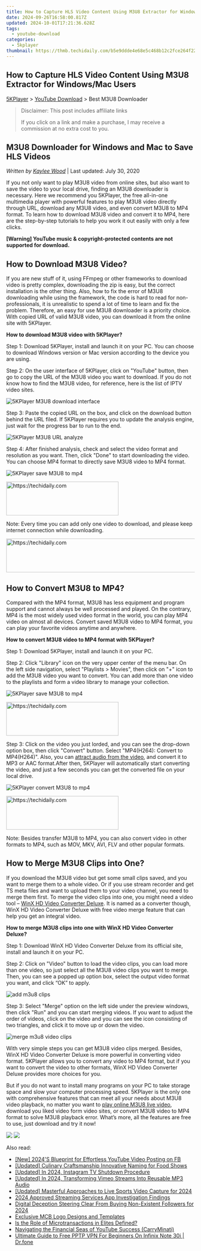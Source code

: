 ```yaml
---
title: How to Capture HLS Video Content Using M3U8 Extractor for Windows/Mac Users
date: 2024-09-26T16:58:00.817Z
updated: 2024-10-01T17:21:36.628Z
tags:
  - youtube-download
categories:
  - 5kplayer
thumbnail: https://thmb.techidaily.com/b5e9ddde4e68e5c468b12c2fce264f22eb978dc955e335250b1f4d060c7be8f8.jpg
---
```


## How to Capture HLS Video Content Using M3U8 Extractor for Windows/Mac Users

[5KPlayer](https://tools.techidaily.com/5kplayer/products/) \> [YouTube Download](https://tools.techidaily.com/5kplayer/youtube-download/) \> Best M3U8 Downloader 

>  Disclaimer: This post includes affiliate links
>
>  If you click on a link and make a purchase, I may receive a commission at no extra cost to you.
>

## M3U8 Downloader for Windows and Mac to Save HLS Videos

 _Written by [Kaylee Wood](https://www.quora.com/profile/Amanda-Hu-21)_ | Last updated: July 30, 2020 

If you not only want to play M3U8 video from online sites, but also want to save the video to your local drive, finding an M3U8 downloader is necessary. Here we recommend you 5KPlayer, the free all-in-one multimedia player with powerful features to play M3U8 video directly through URL, download any M3U8 video, and even convert M3U8 to MP4 format. To learn how to download M3U8 video and convert it to MP4, here are the step-by-step tutorials to help you work it out easily with only a few clicks.

**\[Warning\] YouTube music & copyright-protected contents are not supported for download.**

## How to Download M3U8 Video?

If you are new stuff of it, using FFmpeg or other frameworks to download video is pretty complex, downloading the zip is easy, but the correct installation is the other thing. Also, how to fix the error of M3U8 downloading while using the framework, the code is hard to read for non-professionals, it is unrealistic to spend a lot of time to learn and fix the problem. Therefore, an easy for use M3U8 downloader is a priority choice. With copied URL of valid M3U8 video, you can download it from the online site with 5KPlayer. 

**How to download M3U8 video with 5KPlayer?**

Step 1: Download 5KPlayer, install and launch it on your PC. You can choose to download Windows version or Mac version according to the device you are using. 

Step 2: On the user interface of 5KPlayer, click on "YouTube" button, then go to copy the URL of the M3U8 video you want to download. If you do not know how to find the M3U8 video, for reference, here is the list of IPTV video sites. 

![5KPlayer M3U8 download interface](https://www.5kplayer.com/youtube-download/img/5kp-interface-youtube.jpg) 

Step 3: Paste the copied URL on the box, and click on the download button behind the URL filed. If 5KPlayer requires you to update the analysis engine, just wait for the progress bar to run to the end.

![5KPlayer M3U8 URL analyze](https://www.5kplayer.com/youtube-download/img/paste-m3u8-url.jpg) 

Step 4: After finished analysis, check and select the video format and resolution as you want. Then, click "Done" to start downloading the video. You can choose MP4 format to directly save M3U8 video to MP4 format. 

![5KPlayer save M3U8 to mp4](https://www.5kplayer.com/youtube-download/img/download-same-old-love-mp4.jpg) 

<!-- affiliate ads begin -->
<a href="https://laganoo.pxf.io/c/5597632/1528685/16446" target="_top" id="1528685">
  <img src="//a.impactradius-go.com/display-ad/16446-1528685" border="0" alt="https://techidaily.com" width="300" height="90"/>
</a>
<img height="0" width="0" src="https://laganoo.pxf.io/i/5597632/1528685/16446" style="position:absolute;visibility:hidden;" border="0" />
<!-- affiliate ads end -->

Note: Every time you can add only one video to download, and please keep internet connection while downloading.

<!-- affiliate ads begin -->
<a href="https://appsumo.8odi.net/c/5597632/2151872/7443" target="_top" id="2151872">
  <img src="//a.impactradius-go.com/display-ad/7443-2151872" border="0" alt="https://techidaily.com" width="728" height="90"/>
</a>
<img height="0" width="0" src="https://appsumo.8odi.net/i/5597632/2151872/7443" style="position:absolute;visibility:hidden;" border="0" />
<!-- affiliate ads end -->

## How to Convert M3U8 to MP4?

Compared with the MP4 format, M3U8 has less equipment and program support and cannot always be well processed and played. On the contrary, MP4 is the most widely used video format in the world, you can play MP4 video on almost all devices. Convert saved M3U8 video to MP4 format, you can play your favorite videos anytime and anywhere.

**How to convert M3U8 video to MP4 format with 5KPlayer?**

Step 1: Download 5KPlayer, install and launch it on your PC.

Step 2: Click "Library" icon on the very upper center of the menu bar. On the left side navigation, select "Playlists > Movies", then click on "+" icon to add the M3U8 video you want to convert. You can add more than one video to the playlists and form a video library to manage your collection. 

![5KPlayer save M3U8 to mp4](https://www.5kplayer.com/youtube-download/img/5kplayer-interface-library.jpg) 

<!-- affiliate ads begin -->
<a href="https://aligracehair.sjv.io/c/5597632/1925544/19272" target="_top" id="1925544">
  <img src="//a.impactradius-go.com/display-ad/19272-1925544" border="0" alt="https://techidaily.com" width="300" height="90"/>
</a>
<img height="0" width="0" src="https://aligracehair.sjv.io/i/5597632/1925544/19272" style="position:absolute;visibility:hidden;" border="0" />
<!-- affiliate ads end -->

Step 3: Click on the video you just lorded, and you can see the drop-down option box, then click "Convert" button. Select "MP4(H264): Convert to MP4(H264)". Also, you can [attract audio from the video](https://tools.techidaily.com/5kplayer/video-music-player/), and convert it to MP3 or AAC format.After then, 5KPlayer will automatically start converting the video, and just a few seconds you can get the converted file on your local drive.

![5KPlayer convert M3U8 to mp4](https://www.5kplayer.com/youtube-download/img/convert-ts-to-mp4.jpg) 

<!-- affiliate ads begin -->
<a href="https://laganoo.pxf.io/c/5597632/1528700/16446" target="_top" id="1528700">
  <img src="//a.impactradius-go.com/display-ad/16446-1528700" border="0" alt="https://techidaily.com" width="300" height="90"/>
</a>
<img height="0" width="0" src="https://laganoo.pxf.io/i/5597632/1528700/16446" style="position:absolute;visibility:hidden;" border="0" />
<!-- affiliate ads end -->

Note: Besides transfer M3U8 to MP4, you can also convert video in other formats to MP4, such as MOV, MKV, AVI, FLV and other popular formats.

## How to Merge M3U8 Clips into One?

If you download the M3U8 video but get some small clips saved, and you want to merge them to a whole video. Or if you use stream recorder and get TS meta files and want to upload them to your video channel, you need to merge them first. To merge the video clips into one, you might need a video tool – [WinX HD Video Converter Deluxe](https://tools.techidaily.com/winxdvd/winxvideo-ai/). It is named as a converter though, WinX HD Video Converter Deluxe with free video merge feature that can help you get an integral video. 

**How to merge M3U8 clips into one with WinX HD Video Converter Deluxe?**

Step 1: Download WinX HD Video Converter Deluxe from its official site, install and launch it on your PC. 

Step 2: Click on "Video" button to load the video clips, you can load more than one video, so just select all the M3U8 video clips you want to merge. Then, you can see a popped up option box, select the output video format you want, and click “OK” to apply. 

![add m3u8 clips](https://www.5kplayer.com/youtube-download/img/winx-hd-video-converter-interface.jpg) 

Step 3: Select "Merge" option on the left side under the preview windows, then click "Run" and you can start merging videos. If you want to adjust the order of videos, click on the video and you can see the icon consisting of two triangles, and click it to move up or down the video.

![merge m3u8 video clips](https://www.5kplayer.com/youtube-download/img/merge-video-clips.jpg) 

With very simple steps you can get M3U8 video clips merged. Besides, WinX HD Video Converter Deluxe is more powerful in converting video format. 5KPlayer allows you to convert any video to MP4 format, but if you want to convert the video to other formats, WinX HD Video Converter Deluxe provides more choices for you.

But if you do not want to install many programs on your PC to take storage space and slow your computer processing speed. 5KPlayer is the only one with comprehensive features that can meet all your needs about M3U8 video playback, no matter you want to [play online M3U8 live video](https://tools.techidaily.com/5kplayer/video-music-player/), download you liked video form video sites, or convert M3U8 video to MP4 format to solve M3U8 playback error. What’s more, all the features are free to use, just download and try it now!

[![](https://www.5kplayer.com/youtube-download/../button/freedownbackmac.png)](https://tools.techidaily.com/5kplayer/products/) [![](https://www.5kplayer.com/youtube-download/../button/freedownwhitewin.png)](https://tools.techidaily.com/5kplayer/products/)

<ins class="adsbygoogle"
     style="display:block"
     data-ad-format="autorelaxed"
     data-ad-client="ca-pub-7571918770474297"
     data-ad-slot="1223367746"></ins>

<ins class="adsbygoogle"
     style="display:block"
     data-ad-client="ca-pub-7571918770474297"
     data-ad-slot="8358498916"
     data-ad-format="auto"
     data-full-width-responsive="true"></ins>

<span class="atpl-alsoreadstyle">Also read:</span>
<div><ul>
<li><a href="https://youtube-video-recordings.techidaily.com/new-2024s-blueprint-for-effortless-youtube-video-posting-on-fb/"><u>[New] 2024'S Blueprint for Effortless YouTube Video Posting on FB</u></a></li>
<li><a href="https://youtube-video-recordings.techidaily.com/updated-culinary-craftsmanship-innovative-naming-for-food-shows/"><u>[Updated] Culinary Craftsmanship Innovative Naming for Food Shows</u></a></li>
<li><a href="https://instagram-videos.techidaily.com/updated-in-2024-instagram-tv-shutdown-procedure/"><u>[Updated] In 2024, Instagram TV Shutdown Procedure</u></a></li>
<li><a href="https://vimeo-videos.techidaily.com/updated-in-2024-transforming-vimeo-streams-into-reusable-mp3-audio/"><u>[Updated] In 2024, Transforming Vimeo Streams Into Reusable MP3 Audio</u></a></li>
<li><a href="https://desktop-recording.techidaily.com/updated-masterful-approaches-to-live-sports-video-capture-for-2024/"><u>[Updated] Masterful Approaches to Live Sports Video Capture for 2024</u></a></li>
<li><a href="https://some-approaches.techidaily.com/2024-approved-streaming-services-app-investigation-findings/"><u>2024 Approved Streaming Services App Investigation Findings</u></a></li>
<li><a href="https://youtube-video-recordings.techidaily.com/digital-deception-steering-clear-from-buying-non-existent-followers-for-2024/"><u>Digital Deception Steering Clear From Buying Non-Existent Followers for 2024</u></a></li>
<li><a href="https://youtube-video-recordings.techidaily.com/exclusive-mcb-logo-designs-and-templates/"><u>Exclusive MCB Logo Designs and Templates</u></a></li>
<li><a href="https://games-able.techidaily.com/is-the-role-of-microtransactions-in-elites-defined/"><u>Is the Role of Microtransactions in Elites Defined?</u></a></li>
<li><a href="https://youtube-video-recordings.techidaily.com/navigating-the-financial-seas-of-youtube-success-carryminati/"><u>Navigating the Financial Seas of YouTube Success (CarryMinati)</u></a></li>
<li><a href="https://fake-location.techidaily.com/ultimate-guide-to-free-pptp-vpn-for-beginners-on-infinix-note-30i-drfone-by-drfone-virtual-android/"><u>Ultimate Guide to Free PPTP VPN For Beginners On Infinix Note 30i | Dr.fone</u></a></li>
</ul></div>

